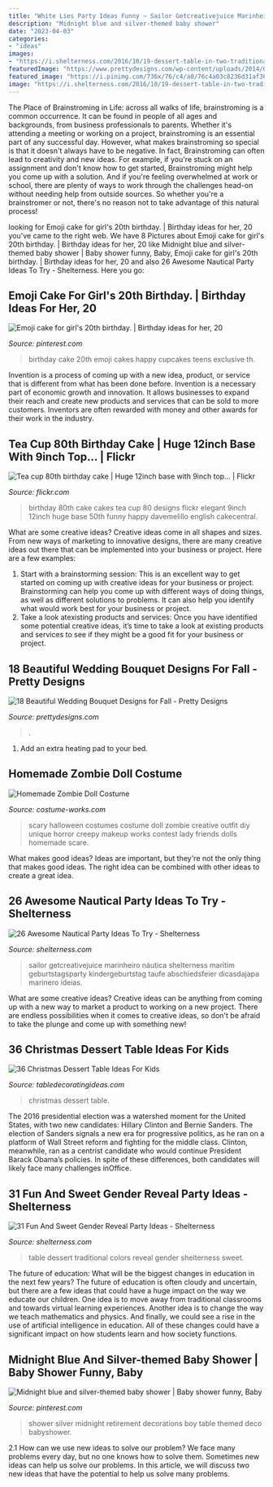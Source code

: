 ```yaml
---
title: "White Lies Party Ideas Funny ~ Sailor Getcreativejuice Marinheiro Náutica Shelterness Maritim Geburtstagsparty Kindergeburtstag Taufe Abschiedsfeier Dicasdajapa Marinero Ideias"
description: "Midnight blue and silver-themed baby shower"
date: "2023-04-03"
categories:
- "ideas"
images:
- "https://i.shelterness.com/2016/10/19-dessert-table-in-two-traditional-colors.jpg"
featuredImage: "https://www.prettydesigns.com/wp-content/uploads/2014/08/Pretty-Bouquet.jpg"
featured_image: "https://i.pinimg.com/736x/76/c4/a0/76c4a03c8236d31af36b7613c08172a9--retirement-parties-party-deco.jpg"
image: "https://i.shelterness.com/2016/10/19-dessert-table-in-two-traditional-colors.jpg"
---
```



The Place of Brainstroming in Life:
across all walks of life, brainstroming is a common occurrence. It can be found in people of all ages and backgrounds, from business professionals to parents. Whether it's attending a meeting or working on a project, brainstroming is an essential part of any successful day. However, what makes brainstroming so special is that it doesn't always have to be negative. In fact, Brainstroming can often lead to creativity and new ideas. For example, if you're stuck on an assignment and don't know how to get started, Brainstroming might help you come up with a solution. And if you're feeling overwhelmed at work or school, there are plenty of ways to work through the challenges head-on without needing help from outside sources. So whether you're a brainstromer or not, there's no reason not to take advantage of this natural process!

	

		
looking for Emoji cake for girl&#039;s 20th birthday. | Birthday ideas for her, 20 you've came to the right web. We have 8 Pictures about Emoji cake for girl&#039;s 20th birthday. | Birthday ideas for her, 20 like Midnight blue and silver-themed baby shower | Baby shower funny, Baby, Emoji cake for girl&#039;s 20th birthday. | Birthday ideas for her, 20 and also 26 Awesome Nautical Party Ideas To Try - Shelterness. Here you go:
		
    
## Emoji Cake For Girl&#039;s 20th Birthday. | Birthday Ideas For Her, 20

<img loading=lazy src="https://i.pinimg.com/736x/d5/9d/c5/d59dc5dcb382b1007b08fffc4bfe6b9e--emoji-cake-th-birthday.jpg" onerror="this.onerror=null;this.src='https://tse1.mm.bing.net/th?id=OIP.AOVk1IEO3dRmGpvuuKhSAAHaIE&amp;pid=15.1';" alt="Emoji cake for girl&#039;s 20th birthday. | Birthday ideas for her, 20">

_Source: pinterest.com_

>birthday cake 20th emoji cakes happy cupcakes teens exclusive th. 

	

Invention is a process of coming up with a new idea, product, or service that is different from what has been done before. Invention is a necessary part of economic growth and innovation. It allows businesses to expand their reach and create new products and services that can be sold to more customers. Inventors are often rewarded with money and other awards for their work in the industry.

    
## Tea Cup 80th Birthday Cake | Huge 12inch Base With 9inch Top… | Flickr

<img loading=lazy src="https://c2.staticflickr.com/4/3383/5738844686_ec1378d8d1_b.jpg" onerror="this.onerror=null;this.src='https://tse2.mm.bing.net/th?id=OIP.eK8dMd5RO9_3WEHfGf4x8gHaJ4&amp;pid=15.1';" alt="Tea cup 80th birthday cake | Huge 12inch base with 9inch top… | Flickr">

_Source: flickr.com_

>birthday 80th cake cakes tea cup 80 designs flickr elegant 9inch 12inch huge base 50th funny happy davemelillo english cakecentral. 

	

What are some creative ideas?
Creative ideas come in all shapes and sizes. From new ways of marketing to innovative designs, there are many creative ideas out there that can be implemented into your business or project. Here are a few examples: 
1. Start with a brainstorming session: This is an excellent way to get started on coming up with creative ideas for your business or project. Brainstorming can help you come up with different ways of doing things, as well as different solutions to problems. It can also help you identify what would work best for your business or project. 
2. Take a look atexisting products and services: Once you have identified some potential creative ideas, it’s time to take a look at existing products and services to see if they might be a good fit for your business or project.

    
## 18 Beautiful Wedding Bouquet Designs For Fall - Pretty Designs

<img loading=lazy src="https://www.prettydesigns.com/wp-content/uploads/2014/08/Pretty-Bouquet.jpg" onerror="this.onerror=null;this.src='https://tse2.mm.bing.net/th?id=OIP.fAJp2aDW9vjRulQdQQylFgHaLG&amp;pid=15.1';" alt="18 Beautiful Wedding Bouquet Designs for Fall - Pretty Designs">

_Source: prettydesigns.com_

>. 

	

1. Add an extra heating pad to your bed.

    
## Homemade Zombie Doll Costume

<img loading=lazy src="https://photos.costume-works.com/full/zombie_doll.jpg" onerror="this.onerror=null;this.src='https://tse2.mm.bing.net/th?id=OIP.XQ2PfKVMhzIJwQnvUf5eyQHaNV&amp;pid=15.1';" alt="Homemade Zombie Doll Costume">

_Source: costume-works.com_

>scary halloween costumes costume doll zombie creative outfit diy unique horror creepy makeup works contest lady friends dolls homemade scare. 

	

What makes good ideas?
Ideas are important, but they're not the only thing that makes good ideas. The right idea can be combined with other ideas to create a great idea.

    
## 26 Awesome Nautical Party Ideas To Try - Shelterness

<img loading=lazy src="https://i.shelterness.com/2016/10/19-funny-and-bold-kids-dessert-table-in-seaside-style.jpg" onerror="this.onerror=null;this.src='https://tse4.mm.bing.net/th?id=OIP.rul6UnVkKSiRNxiVKkAzWQHaLK&amp;pid=15.1';" alt="26 Awesome Nautical Party Ideas To Try - Shelterness">

_Source: shelterness.com_

>sailor getcreativejuice marinheiro náutica shelterness maritim geburtstagsparty kindergeburtstag taufe abschiedsfeier dicasdajapa marinero ideias. 

	

What are some creative ideas?
Creative ideas can be anything from coming up with a new way to market a product to working on a new project. There are endless possibilities when it comes to creative ideas, so don't be afraid to take the plunge and come up with something new!

    
## 36 Christmas Dessert Table Ideas For Kids

<img loading=lazy src="http://www.traceylau.com/blog/wp-content/uploads/2010/12/5-Christmas-Corprate-2.jpg" onerror="this.onerror=null;this.src='https://tse3.mm.bing.net/th?id=OIP.WhgMwExYwqNjANwnz_9xcAHaKe&amp;pid=15.1';" alt="36 Christmas Dessert Table Ideas For Kids">

_Source: tabledecoratingideas.com_

>christmas dessert table. 

	

The 2016 presidential election was a watershed moment for the United States, with two new candidates: Hillary Clinton and Bernie Sanders. The election of Sanders signals a new era for progressive politics, as he ran on a platform of Wall Street reform and fighting for the middle class. Clinton, meanwhile, ran as a centrist candidate who would continue President Barack Obama’s policies. In spite of these differences, both candidates will likely face many challenges inOffice.

    
## 31 Fun And Sweet Gender Reveal Party Ideas - Shelterness

<img loading=lazy src="https://i.shelterness.com/2016/10/19-dessert-table-in-two-traditional-colors.jpg" onerror="this.onerror=null;this.src='https://tse1.mm.bing.net/th?id=OIP.5RgE0ZdSl3b4NxJHDm_r5AHaNK&amp;pid=15.1';" alt="31 Fun And Sweet Gender Reveal Party Ideas - Shelterness">

_Source: shelterness.com_

>table dessert traditional colors reveal gender shelterness sweet. 

	

The future of education: What will be the biggest changes in education in the next few years?
The future of education is often cloudy and uncertain, but there are a few ideas that could have a huge impact on the way we educate our children. One idea is to move away from traditional classrooms and towards virtual learning experiences. Another idea is to change the way we teach mathematics and physics. And finally, we could see a rise in the use of artificial intelligence in education. All of these changes could have a significant impact on how students learn and how society functions.

    
## Midnight Blue And Silver-themed Baby Shower | Baby Shower Funny, Baby

<img loading=lazy src="https://i.pinimg.com/736x/76/c4/a0/76c4a03c8236d31af36b7613c08172a9--retirement-parties-party-deco.jpg" onerror="this.onerror=null;this.src='https://tse4.mm.bing.net/th?id=OIP.tGvWRLPtordR89rb8FSYkwHaLL&amp;pid=15.1';" alt="Midnight blue and silver-themed baby shower | Baby shower funny, Baby">

_Source: pinterest.com_

>shower silver midnight retirement decorations boy table themed deco babyshower. 

	

2.1 How can we use new ideas to solve our problem?
We face many problems every day, but no one knows how to solve them. Sometimes new ideas can help us solve our problems. In this article, we will discuss two new ideas that have the potential to help us solve many problems.

